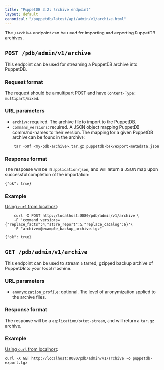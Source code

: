 ```yaml
---
title: "PuppetDB 3.2: Archive endpoint"
layout: default
canonical: "/puppetdb/latest/api/admin/v1/archive.html"
---
```


[curl]: ../curl.html#using-curl-from-localhost-non-sslhttp

The `/archive` endpoint can be used for importing and exporting PuppetDB archives.

## `POST /pdb/admin/v1/archive`

This endpoint can be used for streaming a PuppetDB archive into PuppetDB.

### Request format

The request should be a multipart POST and have `Content-Type: multipart/mixed`.

### URL parameters

* `archive`: required. The archive file to import to the PuppetDB.
* `command_versions`: required. A JSON object mapping PuppetDB command-names to their version. The mapping for a given PuppetDB archive can be found in the archive:

~~~ shell
    tar -xOf <my-pdb-archive>.tar.gz puppetdb-bak/export-metadata.json
~~~

### Response format

The response will be in `application/json`, and will return a JSON map upon successful completion of the importation:

    {"ok": true}

### Example

[Using `curl` from localhost][curl]:

        curl -X POST http://localhost:8080/pdb/admin/v1/archive \
        -F 'command_versions={"replace_facts":4,"store_report":5,"replace_catalog":6}'\
        -F "archive=@example_backup_archive.tgz"

    {"ok": true}

## `GET /pdb/admin/v1/archive`

This endpoint can be used to stream a tarred, gzipped backup archive of PuppetDB to your local machine.

### URL parameters

* `anonymization_profile`: optional. The level of anonymization applied to the archive files.

### Response format

The response will be a `application/octet-stream`, and will return a `tar.gz` archive.

### Example

[Using `curl` from localhost][curl]:

    curl -X GET http://localhost:8080/pdb/admin/v1/archive -o puppetdb-export.tgz
